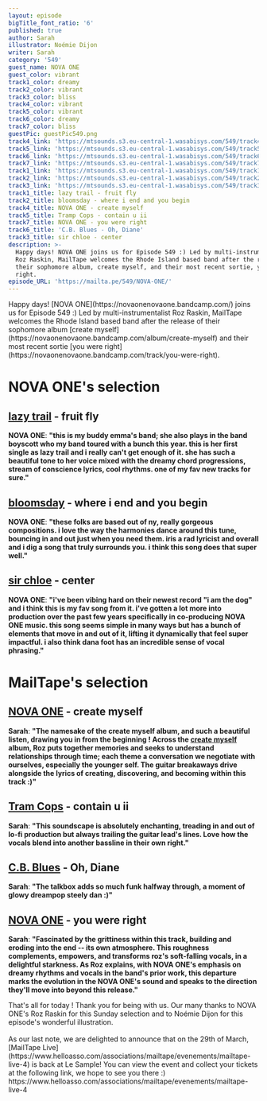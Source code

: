 ```yaml
---
layout: episode
bigTitle_font_ratio: '6'
published: true
author: Sarah
illustrator: Noémie Dijon
writer: Sarah
category: '549'
guest_name: NOVA ONE
guest_color: vibrant
track1_color: dreamy
track2_color: vibrant
track3_color: bliss
track4_color: vibrant
track5_color: vibrant
track6_color: dreamy
track7_color: bliss
guestPic: guestPic549.png
track4_link: 'https://mtsounds.s3.eu-central-1.wasabisys.com/549/track4.mp3'
track5_link: 'https://mtsounds.s3.eu-central-1.wasabisys.com/549/track5.mp3'
track6_link: 'https://mtsounds.s3.eu-central-1.wasabisys.com/549/track6.mp3'
track7_link: 'https://mtsounds.s3.eu-central-1.wasabisys.com/549/track7.mp3'
track1_link: 'https://mtsounds.s3.eu-central-1.wasabisys.com/549/track1.mp3'
track2_link: 'https://mtsounds.s3.eu-central-1.wasabisys.com/549/track2.mp3'
track3_link: 'https://mtsounds.s3.eu-central-1.wasabisys.com/549/track3.mp3'
track1_title: lazy trail - fruit fly
track2_title: bloomsday - where i end and you begin
track4_title: NOVA ONE - create myself
track5_title: Tramp Cops - contain u ii
track7_title: NOVA ONE - you were right
track6_title: 'C.B. Blues - Oh, Diane'
track3_title: sir chloe - center
description: >-
  Happy days! NOVA ONE joins us for Episode 549 :) Led by multi-instrumentalist
  Roz Raskin, MailTape welcomes the Rhode Island based band after the release of
  their sophomore album, create myself, and their most recent sortie, you were
  right.
episode_URL: 'https://mailta.pe/549/NOVA-ONE/'
---
```

<p id="introduction">
Happy days! [NOVA ONE](https://novaonenovaone.bandcamp.com/) joins us for Episode 549 :) Led by multi-instrumentalist Roz Raskin, MailTape welcomes the Rhode Island based band after the release of their sophomore album [create myself](https://novaonenovaone.bandcamp.com/album/create-myself) and their most recent sortie [you were right](https://novaonenovaone.bandcamp.com/track/you-were-right). 
</p>
 
# NOVA ONE's selection

## [lazy trail](https://lazytrail.bandcamp.com/) - fruit fly

**NOVA ONE**: **"**this is my buddy emma's band; she also plays in the band boyscott who my band toured with a bunch this year. this is her first single as lazy trail and i really can't get enough of it. she has such a beautiful tone to her voice mixed with the dreamy chord progressions, stream of conscience lyrics, cool rhythms. one of my fav new tracks for sure.**"**

## [bloomsday](https://ultimotango.bandcamp.com/album/ritmiche-italiane) - where i end and you begin

**NOVA ONE**: **"**these folks are based out of ny, really gorgeous compositions. i love the way the harmonies dance around this tune, bouncing in and out just when you need them. iris a rad lyricist and overall and i dig a song that truly surrounds you. i think this song does that super well.**"**

## [sir chloe](https://steinklangindustries.bandcamp.com/album/sk78-vasilisk-mkwaju-2014) - center

**NOVA ONE**: **"**i've been vibing hard on their newest record "i am the dog" and i think this is my fav song from it. i've gotten a lot more into production over the past few years specifically in co-producing NOVA ONE music. this song seems simple in many ways but has a bunch of elements that move in and out of it, lifting it dynamically that feel super impactful. i also think dana foot has an incredible sense of vocal phrasing.**"**

# MailTape's selection

## [NOVA ONE](https://novaonenovaone.bandcamp.com/) - create myself

**Sarah**: **"**The namesake of the create myself album, and such a beautiful listen, drawing you in from the beginning ! Across the [create myself](https://novaonenovaone.bandcamp.com/album/create-myself) album, Roz puts together memories and seeks to understand relationships through time; each theme a conversation we negotiate with ourselves, especially the younger self. The guitar breakaways drive alongside the lyrics of creating, discovering, and becoming within this track :)**"**

## [Tram Cops](http://www.m-oishi.com) - contain u ii

**Sarah**: **"**This soundscape is absolutely enchanting, treading in and out of lo-fi production but always trailing the guitar lead's lines. Love how the vocals blend into another bassline in their own right.**"**

## [C.B. Blues](https://erratum.bandcamp.com/album/knvf) - Oh, Diane

**Sarah**: **"**The talkbox adds so much funk halfway through, a moment of glowy dreampop steely dan :)**"**

## [NOVA ONE](https://novaonenovaone.bandcamp.com/) - you were right

**Sarah**: **"**Fascinated by the grittiness within this track, building and eroding into the end -- its own atmosphere. This roughness complements, empowers, and transforms roz's soft-falling vocals, in a delightful starkness. As Roz explains, with NOVA ONE's emphasis on dreamy rhythms and vocals in the band's prior work, this departure marks the evolution in the NOVA ONE's sound and speaks to the direction they'll move into beyond this release.**"**

<p id="outroduction">That's all for today ! Thank you for being with us. Our many thanks to NOVA ONE's Roz Raskin for this Sunday selection and to Noémie Dijon for this episode's wonderful illustration. 
 <br><br>
  As our last note, we are delighted to announce that on the 29th of March, [MailTape Live](https://www.helloasso.com/associations/mailtape/evenements/mailtape-live-4) is back at Le Sample! You can view the event and collect your tickets at the following link, we hope to see you there :) https://www.helloasso.com/associations/mailtape/evenements/mailtape-live-4
</p>

